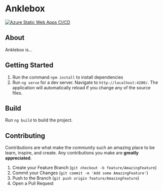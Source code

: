 # Anklebox

[![Azure Static Web Apps CI/CD](https://github.com/armanmoztar/anklebox/actions/workflows/azure-static-web-apps-kind-tree-02b27171e.yml/badge.svg)](https://github.com/armanmoztar/anklebox/actions/workflows/azure-static-web-apps-kind-tree-02b27171e.yml)

## About

Anklebox is...

## Getting Started
1. Run the command ```npm install``` to install dependencies
2. Run `ng serve` for a dev server. Navigate to `http://localhost:4200/`. The application will automatically reload if you change any of the source files.

## Build

Run `ng build` to build the project.

## Contributing

Contributions are what make the community such an amazing place to be learn, inspire, and create. Any contributions you make are **greatly appreciated**.

1. Create your Feature Branch (`git checkout -b feature/AmazingFeature`)
2. Commit your Changes (`git commit -m 'Add some AmazingFeature'`)
3. Push to the Branch (`git push origin feature/AmazingFeature`)
4. Open a Pull Request
